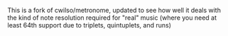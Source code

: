 This is a fork of cwilso/metronome, updated to see how well it deals with the kind of note resolution required for "real" music (where you need at least 64th support due to triplets, quintuplets, and runs)

